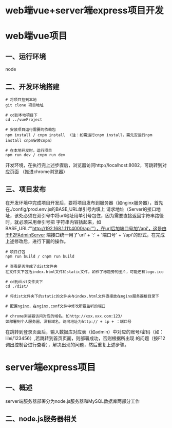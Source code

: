 # web端vue+server端express项目开发

# web端vue项目

## 一、运行环境
node

## 二、开发环境搭建
```
# 将项目拉到本地
git clone 项目地址

# cd到本地项目下
cd ../vueProject

# 安装项目运行需要的依赖包
npm install / cnpm install  (注：如需运行cnpm install，需先安运行npm install cnpm安装cnpm)

# 在本地开发时，运行项目
npm run dev / cnpm run dev

```
开发环境，在执行完上述步骤后，浏览器访问http://localhost:8082，可跳转到对应页面 （推进chrome浏览器）

## 三、项目发布
在开发环境中完成项目开发后，要将项目发布到服务器（如nginx服务器），首先在./config/prod.env.js的BASE_URL单引号内填上
请求地址（Server的接口地址，该处必须在双引号中将url地址用单引号包住，因为需要直接返回字符串路径时，就必须采用单引号把
字符串内容括起来，如BASE_URL:"'http://192.168.1.111:4000/api'"），在url后加端口号加'/api'，这是由于F2FAdminServer
端接口统一用了'url' + ':' + '端口号' + '/api'的形式，在完成上述修改后，进行下面的操作。

```
# 项目打包
npm run build / cnpm run build

# 查看是否生成了dist文件夹
在文件夹下包括index.html文件和static文件，如作了标题旁的图片，可能还有logo.ico

# cd到dist文件夹下
cd ./dist/

# 将dist文件夹下的static的文件夹与index.html文件直接放在nginx服务器根目录下

# 配置nginx，在nginx.conf文件中修改所要监听的端口

# chrome浏览器访问对应的域名，如http://xxx.xxx.com:123/
如部署到个人服务器，没有域名，访问地址为http:// + ip + ：端口号

```
在跳转到登录页面后，输入数据库对应表（如admin）中对应的账号/密码（如：lilei/123456）,若跳转到首页页面，则部署成功，否则根据所出现
的问题（按F12调出控制台进行查看），解决出现的问题，然后重复上述步骤。

# server端express项目

## 一、概述
server端服务器部署分为node.js服务器和MySQL数据库两部分工作

## 二、node.js服务器相关


